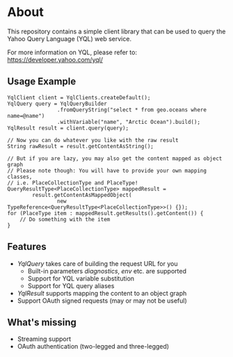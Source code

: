 About
=====

This repository contains a simple client library that can be used to query the Yahoo Query Language (YQL) web service.

For more information on YQL, please refer to: https://developer.yahoo.com/yql/

Usage Example
-------------

```
YqlClient client = YqlClients.createDefault();
YqlQuery query = YqlQueryBuilder
				.fromQueryString("select * from geo.oceans where name=@name")
				.withVariable("name", "Arctic Ocean").build();
YqlResult result = client.query(query);

// Now you can do whatever you like with the raw result
String rawResult = result.getContentAsString();

// But if you are lazy, you may also get the content mapped as object graph
// Please note though: You will have to provide your own mapping classes, 
// i.e. PlaceCollectionType and PlaceType!
QueryResultType<PlaceCollectionType> mappedResult = 
		result.getContentAsMappedObject(
				new TypeReference<QueryResultType<PlaceCollectionType>>() {});
for (PlaceType item : mappedResult.getResults().getContent()) {
	// Do something with the item
}
```

Features
--------
- *YqlQuery* takes care of building the request URL for you
    - Built-in parameters *diagnostics*, *env* etc. are supported
    - Support for YQL variable substitution
    - Support for YQL query aliases
- *YqlResult* supports mapping the content to an object graph
- Support OAuth signed requests (may or may not be useful)

What's missing
--------------
- Streaming support
- OAuth authentication (two-legged and three-legged)


